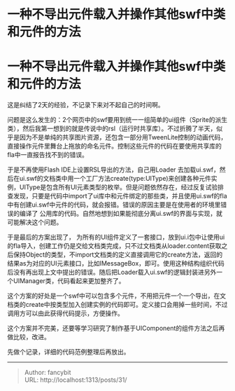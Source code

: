 # 一种不导出元件载入并操作其他swf中类和元件的方法

<div class="header"><h1 class="single-title animate__animated animate__pulse animate__faster">一种不导出元件载入并操作其他swf中类和元件的方法</h1></div>

<div class="content" id="content"><p><!-- raw HTML omitted -->这是纠结了2天的经验，不记录下来对不起自己的时间啊。</p><p>问题是这么发生的：2个网页中的swf要用到统一一组简单的ui组件（Sprite的派生类），然后我第一想到的就是传说中的rsl（运行时共享库）。不过折腾了半天，似乎是因为不是单纯的共享图片资源，还包含一部分用TweenLite控制的动画代码，直接操作元件里舞台上拖放的命名元件。控制这些元件的代码在要使用共享库的fla中一直报告找不到的错误。</p><p>于是不再使用Flash IDE上设置RSL导出的方法，自己用Loader 去加载ui.swf，然后在ui.swf的文档类中用一个工厂方法create(type:UIType)来创建各种元件实例，UIType是包含所有UI元素类型的枚举。但是问题依然存在，经过反复试验排查发现，只要是代码中import了ui库中和元件绑定的那些类，并且使用ui.swf的fla中有创建ui.swf中元件的代码，就会报错。错误的原因主要是在使用者的环境里错误的编译了&nbsp;公用库的代码。自然地想到如果能彻底分离ui.swf的界面与实现，就可能解决这个问题。</p><p>于是最后的方案出现了， 为所有的UI组件定义了一套接口，放到ui.i包中让使用ui的fla导入，创建工作仍是交给文档类完成，只不过文档类从loader.content获取之后保持Object的类型，不import文档类的定义直接调用它的create方法，返回的结果as为对应的UI元素接口，比如IMessageBox，即可。使用这种结构组织代码后没有再出现上文中提出的错误。随后把Loader载入ui.swf的逻辑封装进另外一个UIManager类，代码看起来更加整齐了。</p><p>这个方案的好处是一个swf中可以包含多个元件，不用把元件一个一个导出，在文档类的create中按类型加入创建实例的代码即可。定义接口会用掉一些时间，不过调用方可以由此获得代码提示，方便操作。</p><p>这个方案并不完美，还要等学习研究了制作基于UIComponent的组件方法之后再做比较，改进。</p><p>先做个记录，详细的代码范例整理后再放出。</p><!-- raw HTML omitted --></div>



---

> Author: fancybit  
> URL: http://localhost:1313/posts/31/  

